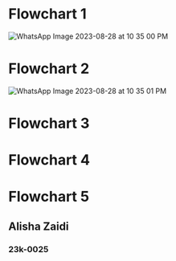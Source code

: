 # Flowchart 1
![WhatsApp Image 2023-08-28 at 10 35 00 PM](https://github.com/Zaidi-Alisha/PfFall23/assets/142868085/8fde4c37-40e3-49fe-b195-9d603d4fe3e5)

# Flowchart 2
![WhatsApp Image 2023-08-28 at 10 35 01 PM](https://github.com/Zaidi-Alisha/PfFall23/assets/142868085/ef9a6c85-beab-41b1-b5b4-a5ce8d0ad276)

# Flowchart 3

# Flowchart 4

# Flowchart 5


## Alisha Zaidi
### 23k-0025
